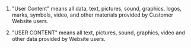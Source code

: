 1. "User Content" means all data, text, pictures, sound, graphics, logos, marks, symbols, video, and other materials provided by Customer Website users.

2. "USER  CONTENT"  means  all  text,  pictures, sound, graphics, video and
other  data  provided  by  Website  users.